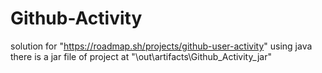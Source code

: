 # Github-Activity
solution for "https://roadmap.sh/projects/github-user-activity" using java
there is a jar file of project at "\out\artifacts\Github_Activity_jar"